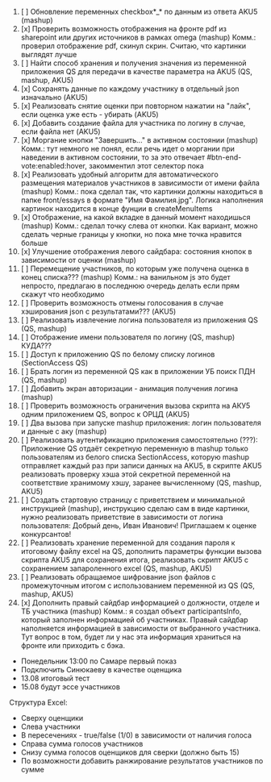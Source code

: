 1. [ ] Обновление переменных checkbox*\_* по данным из ответа AKU5 (mashup)
2. [x] Проверить возможность отображения на фронте pdf из sharepoint или
       других
       источников в рамках omega (mashup)
       Комм.: проверил отображение pdf, скинул скрин. Считаю, что картинки выглядят лучше
3. [ ] Найти способ хранения и получения значения из переменной приложения
       QS для
       передачи в качестве параметра на AKU5 (QS, mashup, AKU5)
4. [x] Сохранять данные по каждому участнику в отдельный json изначально (AKU5)
5. [x] Реализовать снятие оценки при повторном нажатии на "лайк", если
       оценка уже
       есть - убирать (AKU5)
6. [x] Добавить создание файла для участника по логину в случае, если файла нет
       (AKU5)
7. [x] Моргание кнопки "Завершить..." в активном состоянии (mashup)
       Комм.: тут немного не понял, если речь идет о моргании при наведении в активном состоянии, то
       за это отвечает #btn-end-vote:enabled:hover, закомментил этот селектор пока
8. [x] Реализовать удобный алгоритм для автоматического размещения материалов
       участников в зависимости от имени файла (mashup)
       Комм.: пока сделал так, что картинки должны находиться в папке front/essays в формате "Имя Фамилия.jpg".
       Логика наполнения картинок находится в конце фунции в createMenuItems
9. [x] Отображение, на какой вкладке в данный момент находишься (mashup)
       Комм.: сделал точку слева от кнопки. Как вариант, можно сделать черные границы у кнопки, но пока мне точка нравится больше
10. [x] Улучшение отображения левого сайдбара: состояния кнопок в
        зависимости от
        оценки (mashup)
11. [ ] Перемещение участников, по которым уже получена оценка в конец
        списка???
        (mashup)
        Комм.: на ванильном js это будет непросто, предлагаю в последнюю очередь делать если прям скажут что необходимо
12. [ ] Проверить возможность отмены голосования в случае хэширования json
        с результатами??? (AKU5)
13. [ ] Реализовать извлечение логина пользователя из приложения QS (QS, mashup)
14. [ ] Отображение имени пользователя по логину (QS, mashup) КУДА???
15. [ ] Доступ к приложению QS по белому списку логинов (SectionAccess QS)
16. [ ] Брать логин из переменной QS как в приложении УБ поиск ПДН (QS, mashup)
17. [ ] Добавить экран авторизации - анимация получения логина (mashup)
18. [ ] Проверить возможность ограничения вызова скрипта на АКУ5 одним
        приложением QS, вопрос к ОРЦД (AKU5)
19. [ ] Два вызова при запуске mashup приложения: логин пользователя и
        данные с аку (mashup)
20. [ ] Реализовать аутентификацию приложения самостоятельно (???):
        Приложение QS отдаёт секретную переменную в mashup только пользователям
        из белого списка SectionAccess, которую mashup отправляет каждый раз при
        записи данных на AKU5, в скрипте AKU5 реализовать проверку хэша этой
        секретной переменной на соответствие хранимому хэшу, заранее
        вычисленному (QS, mashup, AKU5)
21. [ ] Создать стартовую страницу с приветствием и минимальной инструкцией
        (mashup), инструкцию сделаю сам в виде картинки, нужно реализовать
        приветствие в зависимости от логина пользователя: Добрый день, Иван
        Иванович! Приглашаем к оценке конкурсантов!
22. [ ] Реализовать хранение переменной для создания пароля к итоговому файлу
        excel на QS, дополнить параметры функции вызова скрипта AKU5 для сохранения
        итога, реализовать скрипт AKU5 с сохранением запароленного excel (QS,
        mashup, AKU5)
23. [ ] Реализовать обращаемое шифрование json файлов с промежуточным итогом
        с использованием переменной из QS (QS, mashup, AKU5)
24. [x] Дополнить правый сайдбар информацией о должности, отделе и ТБ
        участника (mashup)
        Комм.: я создал объект participantsInfo, который заполнен информацией об участниках.
        Правый сайдбар наполняется информацией в зависимости от выбранного участника. Тут вопрос в том, будет ли у нас эта информация
        храниться на фронте или приходить с бэка.

- Понедельник 13:00 по Самаре первый показ
- Подключить Синюкаеву в качестве оценщика
- 13.08 итоговый тест
- 15.08 будут эссе участников

Структура Excel:

- Сверху оценщики
- Слева участники
- В пересечениях - true/false (1/0) в зависимости от наличия голоса
- Справа сумма голосов участников
- Снизу сумма голосов оценщиков для сверки (должно быть 15)
- По возможности добавить ранжирование результатов участников по сумме
